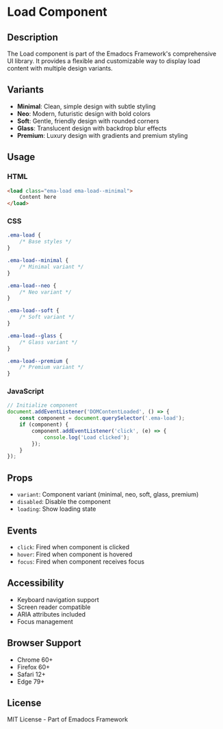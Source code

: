# Load Component

## Description
The Load component is part of the Emadocs Framework's comprehensive UI library. It provides a flexible and customizable way to display load content with multiple design variants.

## Variants
- **Minimal**: Clean, simple design with subtle styling
- **Neo**: Modern, futuristic design with bold colors
- **Soft**: Gentle, friendly design with rounded corners
- **Glass**: Translucent design with backdrop blur effects
- **Premium**: Luxury design with gradients and premium styling

## Usage

### HTML
```html
<load class="ema-load ema-load--minimal">
    Content here
</load>
```

### CSS
```css
.ema-load {
    /* Base styles */
}

.ema-load--minimal {
    /* Minimal variant */
}

.ema-load--neo {
    /* Neo variant */
}

.ema-load--soft {
    /* Soft variant */
}

.ema-load--glass {
    /* Glass variant */
}

.ema-load--premium {
    /* Premium variant */
}
```

### JavaScript
```javascript
// Initialize component
document.addEventListener('DOMContentLoaded', () => {
    const component = document.querySelector('.ema-load');
    if (component) {
        component.addEventListener('click', (e) => {
            console.log('Load clicked');
        });
    }
});
```

## Props
- `variant`: Component variant (minimal, neo, soft, glass, premium)
- `disabled`: Disable the component
- `loading`: Show loading state

## Events
- `click`: Fired when component is clicked
- `hover`: Fired when component is hovered
- `focus`: Fired when component receives focus

## Accessibility
- Keyboard navigation support
- Screen reader compatible
- ARIA attributes included
- Focus management

## Browser Support
- Chrome 60+
- Firefox 60+
- Safari 12+
- Edge 79+

## License
MIT License - Part of Emadocs Framework

